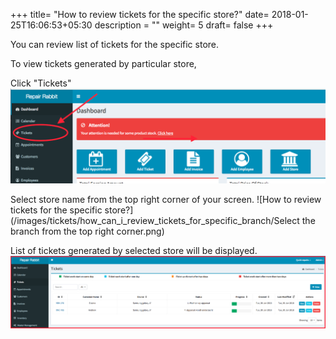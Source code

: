 +++
title= "How to review tickets for the specific store?"
date= 2018-01-25T16:06:53+05:30
description = ""
weight= 5
draft= false
+++

You can review list of tickets for the specific store. 

To view tickets generated by particular store, 


Click "Tickets" 
![How to review tickets for the specific store?](/images/tickets/how_can_i_review_tickets_for_specific_branch/go_to_tickests.png)

Select store name from the top right corner of your screen.
![How to review tickets for the specific store?](/images/tickets/how_can_i_review_tickets_for_specific_branch/Select the branch from the top right corner.png)

List of tickets generated by selected store will be displayed.   
![How to review tickets for the specific store?](/images/tickets/how_can_i_review_tickets_for_specific_branch/summary_for_tickets_branchwise.png)

